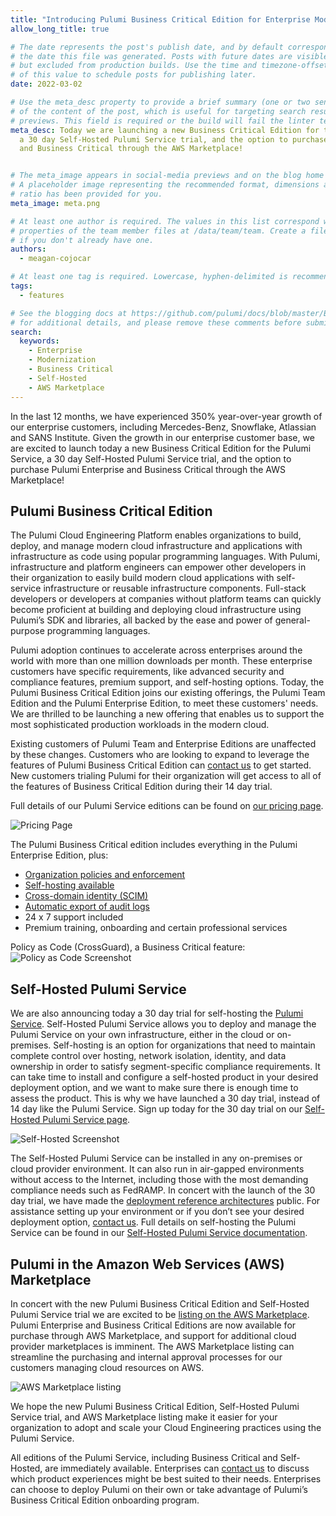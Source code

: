 ```yaml
---
title: "Introducing Pulumi Business Critical Edition for Enterprise Modernization"
allow_long_title: true

# The date represents the post's publish date, and by default corresponds with
# the date this file was generated. Posts with future dates are visible in development,
# but excluded from production builds. Use the time and timezone-offset portions of
# of this value to schedule posts for publishing later.
date: 2022-03-02

# Use the meta_desc property to provide a brief summary (one or two sentences)
# of the content of the post, which is useful for targeting search results or social-media
# previews. This field is required or the build will fail the linter test.
meta_desc: Today we are launching a new Business Critical Edition for the Pulumi Service,
  a 30 day Self-Hosted Pulumi Service trial, and the option to purchase Pulumi Enterprise
  and Business Critical through the AWS Marketplace!


# The meta_image appears in social-media previews and on the blog home page.
# A placeholder image representing the recommended format, dimensions and aspect
# ratio has been provided for you.
meta_image: meta.png

# At least one author is required. The values in this list correspond with the `id`
# properties of the team member files at /data/team/team. Create a file for yourself
# if you don't already have one.
authors:
  - meagan-cojocar

# At least one tag is required. Lowercase, hyphen-delimited is recommended.
tags:
  - features

# See the blogging docs at https://github.com/pulumi/docs/blob/master/BLOGGING.md.
# for additional details, and please remove these comments before submitting for review.
search:
  keywords:
    - Enterprise
    - Modernization
    - Business Critical
    - Self-Hosted
    - AWS Marketplace
---
```


In the last 12 months, we have experienced 350% year-over-year growth of our enterprise customers, including Mercedes-Benz, Snowflake, Atlassian and SANS Institute. Given the growth in our enterprise customer base, we are excited to launch today a new Business Critical Edition for the Pulumi Service, a 30 day Self-Hosted Pulumi Service trial, and the option to purchase Pulumi Enterprise and Business Critical through the AWS Marketplace!

<!--more-->

## Pulumi Business Critical Edition

The Pulumi Cloud Engineering Platform enables organizations to build, deploy, and manage modern cloud infrastructure and applications with infrastructure as code using popular  programming languages. With Pulumi, infrastructure and platform engineers can empower other developers in their organization to easily build modern cloud applications with self-service infrastructure or reusable infrastructure components. Full-stack developers or developers at companies without platform teams can quickly become proficient at building and deploying cloud infrastructure using Pulumi’s SDK and libraries, all backed by the ease and power of general-purpose programming languages.

Pulumi adoption continues to accelerate across enterprises around the world with more than one million downloads per month. These enterprise customers have specific requirements, like advanced security and compliance features, premium support, and self-hosting options. Today, the Pulumi Business Critical Edition joins our existing offerings, the Pulumi Team Edition and the Pulumi Enterprise Edition, to meet these customers' needs. We are thrilled to be launching a new offering that enables us to support the most sophisticated production workloads in the modern cloud.

Existing customers of Pulumi Team and Enterprise Editions are unaffected by these changes. Customers who are looking to expand to leverage the features of Pulumi Business Critical Edition can [contact us](/contact/) to get started. New customers trialing Pulumi for their organization will get access to all of the features of Business Critical Edition during their 14 day trial.

Full details of our Pulumi Service editions can be found on [our pricing page](/pricing/).

![Pricing Page](editions.svg)

The Pulumi Business Critical edition includes everything in the Pulumi Enterprise Edition, plus:

- [Organization policies and enforcement](/docs/using-pulumi/crossguard/)
- [Self-hosting available](/docs/pulumi-cloud/self-hosted/)
- [Cross-domain identity (SCIM)](/docs/pulumi-cloud/access-management/scim/)
- [Automatic export of audit logs](/docs/pulumi-cloud/audit-logs#automated-export)
- 24 x 7 support included
- Premium training, onboarding and certain professional services

Policy as Code (CrossGuard), a Business Critical feature:
![Policy as Code Screenshot](console-policy-group.svg)

## Self-Hosted Pulumi Service

We are also announcing today a 30 day trial for self-hosting the [Pulumi Service](/product/pulumi-service/). Self-Hosted Pulumi Service allows you to deploy and manage the Pulumi Service on your own infrastructure, either in the cloud or on-premises.  Self-hosting is an option for organizations that need to maintain complete control over hosting, network isolation, identity, and data ownership in order to satisfy segment-specific compliance requirements. It can take time to install and configure a self-hosted product in your desired deployment option, and we want to make sure there is enough time to assess the product. This is why we have launched a 30 day trial, instead of 14 day like the Pulumi Service. Sign up today for the 30 day trial on our [Self-Hosted Pulumi Service page](/product/self-hosted/).

![Self-Hosted Screenshot](self-hosted.png)

The Self-Hosted Pulumi Service can be installed in any on-premises or cloud provider environment. It can also run in air-gapped environments without access to the Internet, including those with the most demanding compliance needs such as FedRAMP. In concert with the launch of the 30 day trial, we have made the [deployment reference architectures](https://github.com/pulumi/pulumi-self-hosted-installers) public. For assistance setting up your environment or if you don’t see your desired deployment option, [contact us](/contact/).  Full details on self-hosting the Pulumi Service can be found in our [Self-Hosted Pulumi Service documentation](/docs/pulumi-cloud/self-hosted/).

## Pulumi in the Amazon Web Services (AWS) Marketplace

In concert with the new Pulumi Business Critical Edition and Self-Hosted Pulumi Service trial we are excited to be [listing on the AWS Marketplace](https://aws.amazon.com/marketplace/pp/prodview-dwn22batkhsyg). Pulumi Enterprise and Business Critical Editions are now available for purchase through AWS Marketplace, and support for additional cloud provider marketplaces is imminent. The AWS Marketplace listing can streamline the purchasing and internal approval processes for our customers managing cloud resources on AWS.

![AWS Marketplace listing](aws-marketplace-pulumi.png)

We hope the new Pulumi Business Critical Edition, Self-Hosted Pulumi Service trial, and AWS Marketplace listing make it easier for your organization to adopt and scale your Cloud Engineering practices using the Pulumi Service.

All editions of the Pulumi Service, including Business Critical and Self-Hosted, are immediately available. Enterprises can [contact us](/contact/) to discuss which product experiences might be best suited to their needs. Enterprises can choose to deploy Pulumi on their own or take advantage of Pulumi’s Business Critical Edition onboarding program.
